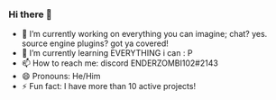 ### Hi there 👋

- 🔭 I’m currently working on everything you can imagine; chat? yes. source engine plugins? got ya covered!
- 🌱 I’m currently learning EVERYTHING i can : P
- 📫 How to reach me: discord ENDERZOMBI102#2143
- 😄 Pronouns: He/Him
- ⚡ Fun fact: I have more than 10 active projects!
